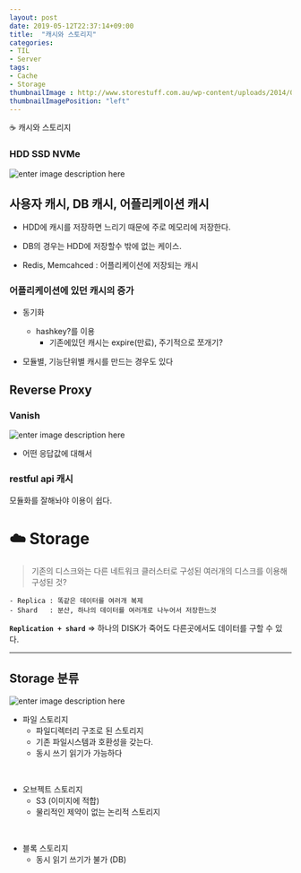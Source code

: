 ```yaml
---
layout: post
date: 2019-05-12T22:37:14+09:00
title:  "캐시와 스토리지"
categories:
- TIL
- Server
tags:
- Cache
- Storage
thumbnailImage : http://www.storestuff.com.au/wp-content/uploads/2014/05/download.png
thumbnailImagePosition: "left"
---
```

☕ 캐시와 스토리지
<!--more-->


### HDD SSD NVMe
![enter image description here](https://yoloprogramming.com/image.axd?picture=/article_images/m2_pcie_upgrade/hdd_compare.png)

## 사용자 캐시, DB 캐시, 어플리케이션 캐시

- HDD에 캐시를 저장하면 느리기 때문에 주로 메모리에 저장한다.

- DB의 경우는 HDD에 저장할수 밖에 없는 케이스.

- Redis, Memcahced : 어플리케이션에 저장되는 캐시

### 어플리케이션에 있던 캐시의 증가
- 동기화
	- hashkey?를 이용
		- 기존에있던 캐시는 expire(만료), 주기적으로 쪼개기?


- 모듈별, 기능단위별 캐시를 만드는 경우도 있다

## Reverse Proxy

### Vanish
![enter image description here](https://blog.lael.be/wp-content/uploads/2015/10/varnish-apache-gootum.png)

- 어떤 응답값에 대해서

### restful api 캐시
모듈화를 잘해놔야 이용이 쉽다.



# ☁️ Storage
> 기존의 디스크와는 다른 네트워크 클러스터로 구성된 여러개의 디스크를 이용해 구성된 것?

	- Replica : 똑같은 데이터를 여러개 복제
	- Shard   : 분산, 하나의 데이터를 여러개로 나누어서 저장한느것

**`Replication + shard`** => 하나의 DISK가 죽어도 다른곳에서도 데이터를 구할 수 있다.

---

## Storage 분류

![enter image description here](https://cdn-images-1.medium.com/max/800/1*wbpNIDluXRa6aV26tpbwbQ.gif)

- 파일 스토리지
 	- 파일디렉터리 구조로 된 스토리지
	- 기존 파일시스템과 호환성을 갖는다.
	- 동시 쓰기 읽기가 가능하다

<br>

- 오브젝트 스토리지
	- S3 (이미지에 적합)
	- 물리적인 제약이 없는 논리적 스토리지

<br>

- 블록 스토리지
	- 동시 읽기 쓰기가 불가 (DB)



<!-- #### 🔗  LINKS
[Vanish로 웹성능 향상시키기](https://www.slideshare.net/deview/hello-world-varnish)
[Memcahced, Redis](https://brownbears.tistory.com/43) -->

